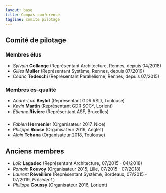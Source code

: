 ```yaml
---
layout: base
title: Compas conference
tagline: comite pilotage
---
```


## Comité de pilotage

### Membres élus 
* *Sylvain* **Collange** (Représentant Architecture, Rennes, depuis 04/2018)
* *Gilles* **Muller** (Représentant Système, Rennes, depuis 07/2019)
* *Cédric* **Tedeschi** (Représentant Parallélisme, Rennes, depuis 07/2015)

### Membres es-qualité
* *André-Luc* **Beylot** (Représentant GDR RSD, Toulouse)
* *Kevin* **Martin** (Représentant GDR SOC², Lorient)
* *Étienne* **Rivière** (Représentant ASF, Bruxelles)

### 
* *Fabien* **Hermenier** (Organisateur 2017, Nice)
* *Philippe* **Roose** (Organisateur 2019, Anglet)
* *Alain* **Tchana** (Organisateur 2018, Toulouse)


## Anciens membres
* *Loïc* **Lagadec** (Représentant Architecture, 07/2015 - 04/2018)
* *Romain* **Rouvoy** (Organisateur 2015, Lille, 07/2015 - 07/2018)
* *Laurent* **Réveillère** (Représentant Système, Bordeaux, 07/2015 - 07/2019, *Président* )
* *Philippe* **Coussy** (Organisateur 2016, Lorient)
